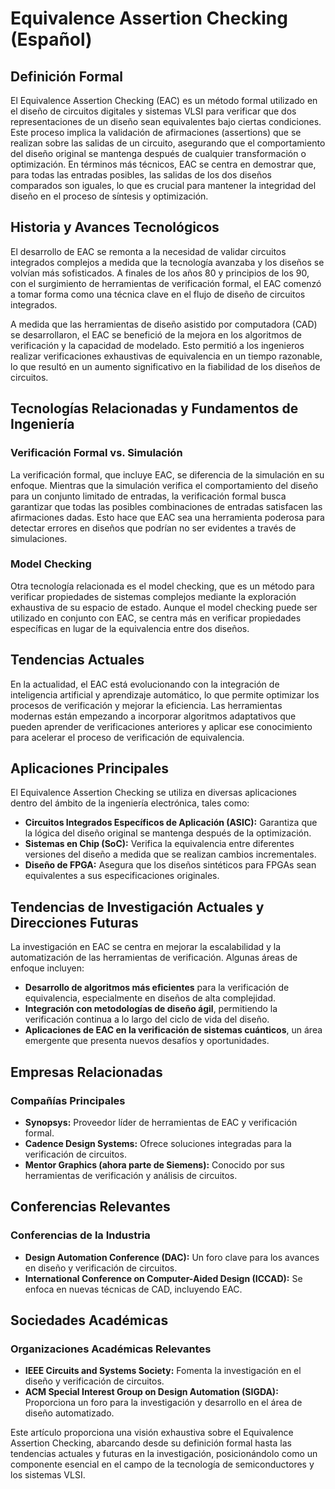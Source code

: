 # Equivalence Assertion Checking (Español)

## Definición Formal

El Equivalence Assertion Checking (EAC) es un método formal utilizado en el diseño de circuitos digitales y sistemas VLSI para verificar que dos representaciones de un diseño sean equivalentes bajo ciertas condiciones. Este proceso implica la validación de afirmaciones (assertions) que se realizan sobre las salidas de un circuito, asegurando que el comportamiento del diseño original se mantenga después de cualquier transformación o optimización. En términos más técnicos, EAC se centra en demostrar que, para todas las entradas posibles, las salidas de los dos diseños comparados son iguales, lo que es crucial para mantener la integridad del diseño en el proceso de síntesis y optimización.

## Historia y Avances Tecnológicos

El desarrollo de EAC se remonta a la necesidad de validar circuitos integrados complejos a medida que la tecnología avanzaba y los diseños se volvían más sofisticados. A finales de los años 80 y principios de los 90, con el surgimiento de herramientas de verificación formal, el EAC comenzó a tomar forma como una técnica clave en el flujo de diseño de circuitos integrados. 

A medida que las herramientas de diseño asistido por computadora (CAD) se desarrollaron, el EAC se benefició de la mejora en los algoritmos de verificación y la capacidad de modelado. Esto permitió a los ingenieros realizar verificaciones exhaustivas de equivalencia en un tiempo razonable, lo que resultó en un aumento significativo en la fiabilidad de los diseños de circuitos.

## Tecnologías Relacionadas y Fundamentos de Ingeniería

### Verificación Formal vs. Simulación

La verificación formal, que incluye EAC, se diferencia de la simulación en su enfoque. Mientras que la simulación verifica el comportamiento del diseño para un conjunto limitado de entradas, la verificación formal busca garantizar que todas las posibles combinaciones de entradas satisfacen las afirmaciones dadas. Esto hace que EAC sea una herramienta poderosa para detectar errores en diseños que podrían no ser evidentes a través de simulaciones.

### Model Checking

Otra tecnología relacionada es el model checking, que es un método para verificar propiedades de sistemas complejos mediante la exploración exhaustiva de su espacio de estado. Aunque el model checking puede ser utilizado en conjunto con EAC, se centra más en verificar propiedades específicas en lugar de la equivalencia entre dos diseños.

## Tendencias Actuales

En la actualidad, el EAC está evolucionando con la integración de inteligencia artificial y aprendizaje automático, lo que permite optimizar los procesos de verificación y mejorar la eficiencia. Las herramientas modernas están empezando a incorporar algoritmos adaptativos que pueden aprender de verificaciones anteriores y aplicar ese conocimiento para acelerar el proceso de verificación de equivalencia.

## Aplicaciones Principales

El Equivalence Assertion Checking se utiliza en diversas aplicaciones dentro del ámbito de la ingeniería electrónica, tales como:

- **Circuitos Integrados Específicos de Aplicación (ASIC):** Garantiza que la lógica del diseño original se mantenga después de la optimización.
- **Sistemas en Chip (SoC):** Verifica la equivalencia entre diferentes versiones del diseño a medida que se realizan cambios incrementales.
- **Diseño de FPGA:** Asegura que los diseños sintéticos para FPGAs sean equivalentes a sus especificaciones originales.

## Tendencias de Investigación Actuales y Direcciones Futuras

La investigación en EAC se centra en mejorar la escalabilidad y la automatización de las herramientas de verificación. Algunas áreas de enfoque incluyen:

- **Desarrollo de algoritmos más eficientes** para la verificación de equivalencia, especialmente en diseños de alta complejidad.
- **Integración con metodologías de diseño ágil**, permitiendo la verificación continua a lo largo del ciclo de vida del diseño.
- **Aplicaciones de EAC en la verificación de sistemas cuánticos**, un área emergente que presenta nuevos desafíos y oportunidades.

## Empresas Relacionadas

### Compañías Principales

- **Synopsys:** Proveedor líder de herramientas de EAC y verificación formal.
- **Cadence Design Systems:** Ofrece soluciones integradas para la verificación de circuitos.
- **Mentor Graphics (ahora parte de Siemens):** Conocido por sus herramientas de verificación y análisis de circuitos.

## Conferencias Relevantes

### Conferencias de la Industria

- **Design Automation Conference (DAC):** Un foro clave para los avances en diseño y verificación de circuitos.
- **International Conference on Computer-Aided Design (ICCAD):** Se enfoca en nuevas técnicas de CAD, incluyendo EAC.

## Sociedades Académicas

### Organizaciones Académicas Relevantes

- **IEEE Circuits and Systems Society:** Fomenta la investigación en el diseño y verificación de circuitos.
- **ACM Special Interest Group on Design Automation (SIGDA):** Proporciona un foro para la investigación y desarrollo en el área de diseño automatizado.

Este artículo proporciona una visión exhaustiva sobre el Equivalence Assertion Checking, abarcando desde su definición formal hasta las tendencias actuales y futuras en la investigación, posicionándolo como un componente esencial en el campo de la tecnología de semiconductores y los sistemas VLSI.